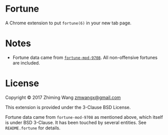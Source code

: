 # Fortune

A Chrome extension to put `fortune(6)` in your new tab page.

# Notes

- Fortune data came from [`fortune-mod-9708`](https://www.ibiblio.org/pub/linux/games/amusements/fortune/fortune-mod-9708.tar.gz). All non-offensive fortunes are included.

# License

Copyright © 2017 Zhiming Wang <zmwangx@gmail.com>

This extension is provided under the 3-Clause BSD License.

Fortune data came from `fortune-mod-9708` as mentioned above, which itself is under BSD 3-Clause. It has been touched by several entities. See `README.fortune` for details.

